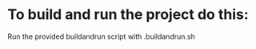# To build and run the project do this:

Run the provided buildandrun script with
.buildandrun.sh


